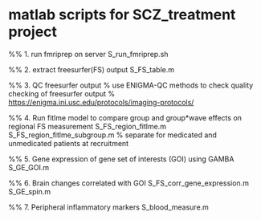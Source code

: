 # matlab scripts for SCZ_treatment project

%% 1. run fmriprep on server
S_run_fmriprep.sh


%% 2. extract freesurfer(FS) output 
S_FS_table.m


%% 3. QC freesurfer output
% use ENIGMA-QC methods to check quality checking of freesurfer output
% https://enigma.ini.usc.edu/protocols/imaging-protocols/


%% 4. Run fitlme model to compare group and group*wave effects on regional FS measurement
S_FS_region_fitlme.m
S_FS_region_fitlme_subgroup.m
% separate for medicated and unmedicated patients at recruitment


%% 5. Gene expression of gene set of interests (GOI) using GAMBA
S_GE_GOI.m


%% 6. Brain changes correlated with GOI
S_FS_corr_gene_expression.m
S_GE_spin.m


%% 7. Peripheral inflammatory markers
S_blood_measure.m
